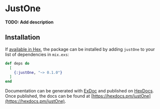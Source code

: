 # JustOne

**TODO: Add description**

## Installation

If [available in Hex](https://hex.pm/docs/publish), the package can be installed
by adding `justOne` to your list of dependencies in `mix.exs`:

```elixir
def deps do
  [
    {:justOne, "~> 0.1.0"}
  ]
end
```

Documentation can be generated with [ExDoc](https://github.com/elixir-lang/ex_doc)
and published on [HexDocs](https://hexdocs.pm). Once published, the docs can
be found at [https://hexdocs.pm/justOne](https://hexdocs.pm/justOne).

